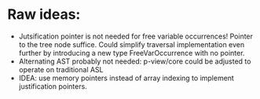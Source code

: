 

#  Raw ideas:

- Jutsification pointer is not needed for free variable occurrences!
  Pointer to the tree node suffice.
  Could simplify traversal implementation even further by introducing a new type FreeVarOccurrence<T> with no pointer.
- Alternating AST probably not needed: p-view/core could be adjusted to operate on traditional ASL
- IDEA: use memory pointers instead of array indexing to implement justification pointers.
